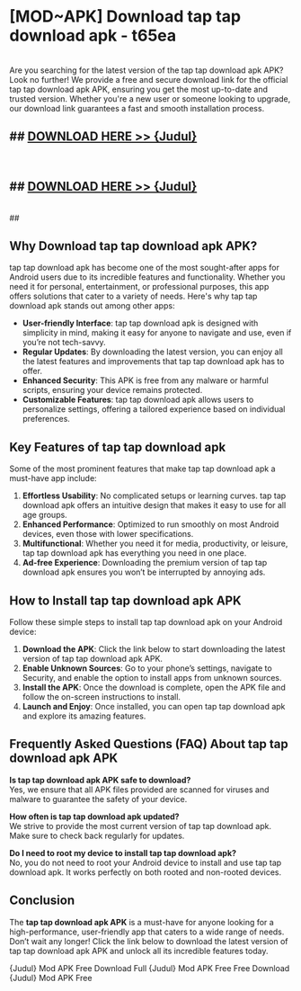 # [MOD~APK] Download tap tap download apk - t65ea <br>
<br>
Are you searching for the latest version of the tap tap download apk APK? Look no further! We provide a free and secure download link for the official tap tap download apk APK, ensuring you get the most up-to-date and trusted version. Whether you're a new user or someone looking to upgrade, our download link guarantees a fast and smooth installation process.


## ##  [DOWNLOAD HERE >> {Judul}](https://geoflix.me/watch.php?title=tap_tap_download_apk&ref=git)
  <br>

##  ## [DOWNLOAD HERE >> {Judul}](https://geoflix.me/watch.php?title=tap_tap_download_apk&ref=git)
  <br>
  ##



## Why Download tap tap download apk APK?

tap tap download apk has become one of the most sought-after apps for Android users due to its incredible features and functionality. Whether you need it for personal, entertainment, or professional purposes, this app offers solutions that cater to a variety of needs. Here's why tap tap download apk stands out among other apps:

- **User-friendly Interface**: tap tap download apk is designed with simplicity in mind, making it easy for anyone to navigate and use, even if you’re not tech-savvy.
- **Regular Updates**: By downloading the latest version, you can enjoy all the latest features and improvements that tap tap download apk has to offer.
- **Enhanced Security**: This APK is free from any malware or harmful scripts, ensuring your device remains protected.
- **Customizable Features**: tap tap download apk allows users to personalize settings, offering a tailored experience based on individual preferences.

## Key Features of tap tap download apk

Some of the most prominent features that make tap tap download apk a must-have app include:

1. **Effortless Usability**: No complicated setups or learning curves. tap tap download apk offers an intuitive design that makes it easy to use for all age groups.
2. **Enhanced Performance**: Optimized to run smoothly on most Android devices, even those with lower specifications.
3. **Multifunctional**: Whether you need it for media, productivity, or leisure, tap tap download apk has everything you need in one place.
4. **Ad-free Experience**: Downloading the premium version of tap tap download apk ensures you won’t be interrupted by annoying ads.

## How to Install tap tap download apk APK

Follow these simple steps to install tap tap download apk on your Android device:

1. **Download the APK**: Click the link below to start downloading the latest version of tap tap download apk APK.
2. **Enable Unknown Sources**: Go to your phone’s settings, navigate to Security, and enable the option to install apps from unknown sources.
3. **Install the APK**: Once the download is complete, open the APK file and follow the on-screen instructions to install.
4. **Launch and Enjoy**: Once installed, you can open tap tap download apk and explore its amazing features.

## Frequently Asked Questions (FAQ) About tap tap download apk APK

**Is tap tap download apk APK safe to download?**  
Yes, we ensure that all APK files provided are scanned for viruses and malware to guarantee the safety of your device.

**How often is tap tap download apk updated?**  
We strive to provide the most current version of tap tap download apk. Make sure to check back regularly for updates.

**Do I need to root my device to install tap tap download apk?**  
No, you do not need to root your Android device to install and use tap tap download apk. It works perfectly on both rooted and non-rooted devices.

## Conclusion

The **tap tap download apk APK** is a must-have for anyone looking for a high-performance, user-friendly app that caters to a wide range of needs. Don’t wait any longer! Click the link below to download the latest version of tap tap download apk APK and unlock all its incredible features today.

{Judul} Mod APK Free
Download Full {Judul} Mod APK Free
Free Download {Judul} Mod APK Free


